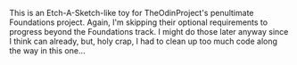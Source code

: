 This is an Etch-A-Sketch-like toy for TheOdinProject's penultimate Foundations project. Again, I'm skipping their optional requirements to progress beyond the Foundations track. I might do those later anyway since I think can already, but, holy crap, I had to clean up too much code along the way in this one...